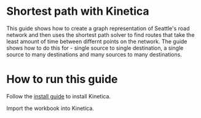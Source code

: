 # Shortest path with Kinetica
This guide shows how to create a graph representation of Seattle's road network and then uses the shortest path solver to find routes that take the least amount of time between differnt points on the network. The guide shows how to do this for - single source to single destination, a single source to many destinations and many sources to many destinations.

# How to run this guide
Follow the [install guide](add) to install Kinetica.

Import the workbook into Kinetica.
